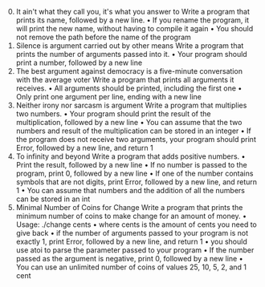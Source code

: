 0. It ain't what they call you, it's what you answer to
Write a program that prints its name, followed by a new line.
•	If you rename the program, it will print the new name, without having to compile it again
•	You should not remove the path before the name of the program
1. Silence is argument carried out by other means
Write a program that prints the number of arguments passed into it.
•	Your program should print a number, followed by a new line
2. The best argument against democracy is a five-minute conversation with the average voter
Write a program that prints all arguments it receives.
•	All arguments should be printed, including the first one
•	Only print one argument per line, ending with a new line
3. Neither irony nor sarcasm is argument
Write a program that multiplies two numbers.
•	Your program should print the result of the multiplication, followed by a new line
•	You can assume that the two numbers and result of the multiplication can be stored in an integer
•	If the program does not receive two arguments, your program should print Error, followed by a new line, and return 1
4. To infinity and beyond
Write a program that adds positive numbers.
•	Print the result, followed by a new line
•	If no number is passed to the program, print 0, followed by a new line
•	If one of the number contains symbols that are not digits, print Error, followed by a new line, and return 1
•	You can assume that numbers and the addition of all the numbers can be stored in an int
5. Minimal Number of Coins for Change
Write a program that prints the minimum number of coins to make change for an amount of money.
•	Usage: ./change cents
•	where cents is the amount of cents you need to give back
•	if the number of arguments passed to your program is not exactly 1, print Error, followed by a new line, and return 1
•	you should use atoi to parse the parameter passed to your program
•	If the number passed as the argument is negative, print 0, followed by a new line
•	You can use an unlimited number of coins of values 25, 10, 5, 2, and 1 cent

